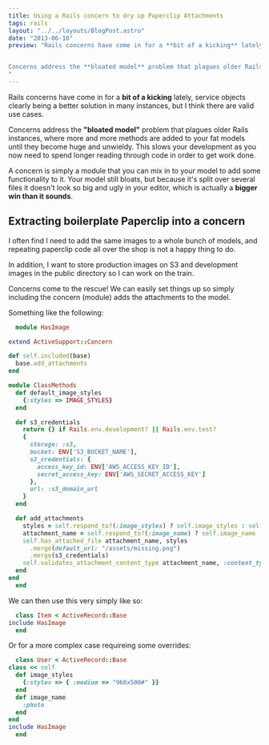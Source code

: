 ```yaml
---
title: Using a Rails concern to dry up Paperclip Attachments
tags: rails
layout: "../../layouts/BlogPost.astro"
date: "2013-06-10"
preview: "Rails concerns have come in for a **bit of a kicking** lately, service objects clearly being a better solution in many instances, but I think there are valid use cases.


Concerns address the **bloated model** problem that plagues older Rails instances, where more and more methods are added to your fat models until they become huge and unwieldy. This slows your development as you now need to spend longer reading through code in order to get work done.
"
---
```


Rails concerns have come in for a **bit of a kicking** lately, service objects clearly being a better solution in many instances, but I think there are valid use cases.

Concerns address the **"bloated model"** problem that plagues older Rails instances, where more and more methods are added to your fat models until they become huge and unwieldy. This slows your development as you now need to spend longer reading through code in order to get work done.

A concern is simply a module that you can mix in to your model to add some functionality to it. Your model still bloats, but because it's split over several files it doesn't look so big and ugly in your editor, which is actually a **bigger win than it sounds**.

## Extracting boilerplate Paperclip into a concern

I often find I need to add the same images to a whole bunch of models, and repeating paperclip code all over the shop is not a happy thing to do.

In addition, I want to store production images on S3 and development images in the public directory so I can work on the train.

Concerns come to the rescue! We can easily set things up so simply including the concern (module) adds the attachments to the model.

Something like the following:

```ruby
  module HasImage

extend ActiveSupport::Concern

def self.included(base)
  base.add_attachments
end

module ClassMethods
  def default_image_styles
    {:styles => IMAGE_STYLES}
  end

  def s3_credentials
    return {} if Rails.env.development? || Rails.env.test?
    {
      storage: :s3,
      bucket: ENV['S3_BUCKET_NAME'],
      s3_credentials: {
        access_key_id: ENV['AWS_ACCESS_KEY_ID'],
        secret_access_key: ENV['AWS_SECRET_ACCESS_KEY']
      },
      url: :s3_domain_url
    }
  end

  def add_attachments
    styles = self.respond_to?(:image_styles) ? self.image_styles : self.default_image_styles
    attachment_name = self.respond_to?(:image_name) ? self.image_name : :image
    self.has_attached_file attachment_name, styles
      .merge(default_url: "/assets/missing.png")
      .merge(s3_credentials)
    self.validates_attachment_content_type attachment_name, :content_type => /\Aimage\/.*\Z/
  end
end
  end
```

We can then use this very simply like so:

```ruby
  class Item < ActiveRecord::Base
include HasImage
  end
```

Or for a more complex case requireing some overrides:

```ruby
  class User < ActiveRecord::Base
class << self
  def image_styles
    {:styles => { :medium => "960x500#" }}
  end
  def image_name
    :photo
  end
end
include HasImage
  end
```
